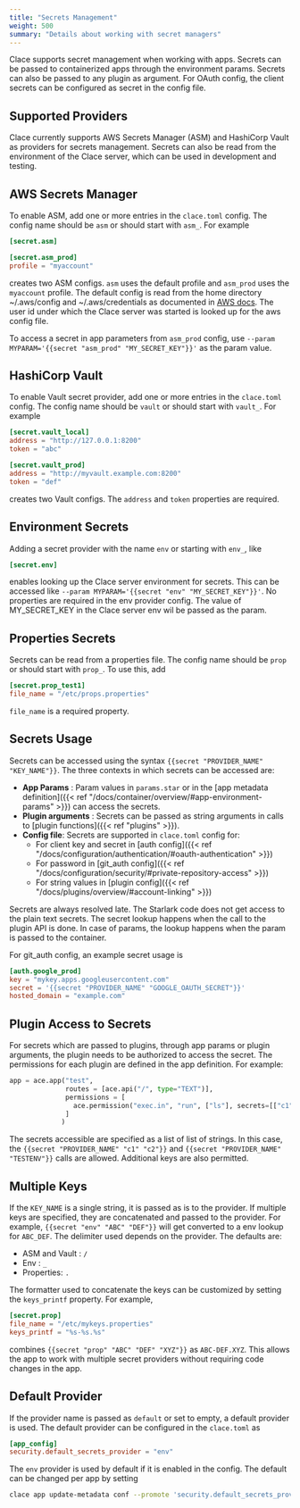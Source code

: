 ```yaml
---
title: "Secrets Management"
weight: 500
summary: "Details about working with secret managers"
---
```


Clace supports secret management when working with apps. Secrets can be passed to containerized apps through the environment params. Secrets can also be passed to any plugin as argument. For OAuth config, the client secrets can be configured as secret in the config file.

## Supported Providers

Clace currently supports AWS Secrets Manager (ASM) and HashiCorp Vault as providers for secrets management. Secrets can also be read from the environment of the Clace server, which can be used in development and testing.

## AWS Secrets Manager

To enable ASM, add one or more entries in the `clace.toml` config. The config name should be `asm` or should start with `asm_`. For example

```toml {filename="clace.toml"}
[secret.asm]

[secret.asm_prod]
profile = "myaccount"

```

creates two ASM configs. `asm` uses the default profile and `asm_prod` uses the `myaccount` profile. The default config is read from the home directory ~/.aws/config and ~/.aws/credentials as documented in [AWS docs](https://docs.aws.amazon.com/sdkref/latest/guide/file-location.html). The user id under which the Clace server was started is looked up for the aws config file.

To access a secret in app parameters from `asm_prod` config, use `--param MYPARAM='{{secret "asm_prod" "MY_SECRET_KEY"}}'` as the param value.

## HashiCorp Vault

To enable Vault secret provider, add one or more entries in the `clace.toml` config. The config name should be `vault` or should start with `vault_`. For example

```toml {filename="clace.toml"}
[secret.vault_local]
address = "http://127.0.0.1:8200"
token = "abc"

[secret.vault_prod]
address = "http://myvault.example.com:8200"
token = "def"
```

creates two Vault configs. The `address` and `token` properties are required.

## Environment Secrets

Adding a secret provider with the name `env` or starting with `env_`, like

```toml {filename="clace.toml"}
[secret.env]
```

enables looking up the Clace server environment for secrets. This can be accessed like `--param MYPARAM='{{secret "env" "MY_SECRET_KEY"}}'`. No properties are required in the env provider config. The value of MY_SECRET_KEY in the Clace server env wil be passed as the param.

## Properties Secrets

Secrets can be read from a properties file. The config name should be `prop` or should start with `prop_`. To use this, add

```toml {filename="clace.toml"}
[secret.prop_test1]
file_name = "/etc/props.properties"
```

`file_name` is a required property.

## Secrets Usage

Secrets can be accessed using the syntax `{{secret "PROVIDER_NAME" "KEY_NAME"}}`. The three contexts in which secrets can be accessed are:

- **App Params** : Param values in `params.star` or in the [app metadata definition]({{< ref "/docs/container/overview/#app-environment-params" >}}) can access the secrets.
- **Plugin arguments** : Secrets can be passed as string arguments in calls to [plugin functions]({{< ref "plugins" >}}).
- **Config file**: Secrets are supported in `clace.toml` config for:
  - For client key and secret in [auth config]({{< ref "/docs/configuration/authentication/#oauth-authentication" >}})
  - For password in [git_auth config]({{< ref "/docs/configuration/security/#private-repository-access" >}})
  - For string values in [plugin config]({{< ref "/docs/plugins/overview/#account-linking" >}})

Secrets are always resolved late. The Starlark code does not get access to the plain text secrets. The secret lookup happens when the call to the plugin API is done. In case of params, the lookup happens when the param is passed to the container.

For git_auth config, an example secret usage is

```toml {filename="clace.toml"}
[auth.google_prod]
key = "mykey.apps.googleusercontent.com"
secret = '{{secret "PROVIDER_NAME" "GOOGLE_OAUTH_SECRET"}}'
hosted_domain = "example.com"
```

## Plugin Access to Secrets

For secrets which are passed to plugins, through app params or plugin arguments, the plugin needs to be authorized to access the secret. The permissions for each plugin are defined in the app definition. For example:

```python {filename="app.star"}
app = ace.app("test",
              routes = [ace.api("/", type="TEXT")],
              permissions = [
                ace.permission("exec.in", "run", ["ls"], secrets=[["c1", "c2"], ["TESTENV"]]),
              ]
             )
```

The secrets accessible are specified as a list of list of strings. In this case, the `{{secret "PROVIDER_NAME" "c1" "c2"}}` and `{{secret "PROVIDER_NAME" "TESTENV"}}` calls are allowed. Additional keys are also permitted.

## Multiple Keys

If the `KEY_NAME` is a single string, it is passed as is to the provider. If multiple keys are specified, they are concatenated and passed to the provider. For example, `{{secret "env" "ABC" "DEF"}}` will get converted to a env lookup for `ABC_DEF`. The delimiter used depends on the provider. The defaults are:

- ASM and Vault : `/`
- Env : `_`
- Properties: `.`

The formatter used to concatenate the keys can be customized by setting the `keys_printf` property. For example,

```toml {filename="clace.toml"}
[secret.prop]
file_name = "/etc/mykeys.properties"
keys_printf = "%s-%s.%s"
```

combines `{{secret "prop" "ABC" "DEF" "XYZ"}}` as `ABC-DEF.XYZ`. This allows the app to work with multiple secret providers without requiring code changes in the app.

## Default Provider

If the provider name is passed as `default` or set to empty, a default provider is used. The default provider can be configured in the `clace.toml` as

```toml {filename="clace.toml"}
[app_config]
security.default_secrets_provider = "env"
```

The `env` provider is used by default if it is enabled in the config. The default can be changed per app by setting

```sh
clace app update-metadata conf --promote 'security.default_secrets_provider="prop_myfile"' /myapp
```
